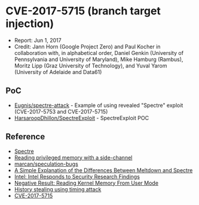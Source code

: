 # CVE-2017-5715 (branch target injection)

- Report: Jun 1, 2017
- Credit: Jann Horn (Google Project Zero) and Paul Kocher in collaboration with, in alphabetical order, Daniel Genkin (University of Pennsylvania and University of Maryland), Mike Hamburg (Rambus), Moritz Lipp (Graz University of Technology), and Yuval Yarom (University of Adelaide and Data61)

## PoC

- [Eugnis/spectre-attack](https://github.com/Eugnis/spectre-attack) - Example of using revealed "Spectre" exploit (CVE-2017-5753 and CVE-2017-5715)
- [HarsaroopDhillon/SpectreExploit](https://github.com/HarsaroopDhillon/SpectreExploit) - SpectreExploit POC

## Reference

- [Spectre](https://spectreattack.com/spectre.pdf)
- [Reading privileged memory with a side-channel](https://googleprojectzero.blogspot.tw/2018/01/reading-privileged-memory-with-side.html)
- [marcan/speculation-bugs](https://github.com/marcan/speculation-bugs)
- [A Simple Explanation of the Differences Between Meltdown and Spectre](https://danielmiessler.com/blog/simple-explanation-difference-meltdown-spectre/)
- [Intel: Intel Responds to Security Research Findings](https://newsroom.intel.com/news/intel-responds-to-security-research-findings/)
- [Negative Result: Reading Kernel Memory From User Mode](https://cyber.wtf/2017/07/28/negative-result-reading-kernel-memory-from-user-mode/)
- [History stealing using timing attack](http://antoinevastel.github.io/security/privacy/2017/04/09/history-stealing.html)
- [CVE-2017-5715](https://www.cve.mitre.org/cgi-bin/cvename.cgi?name=CVE-2017-5715)
